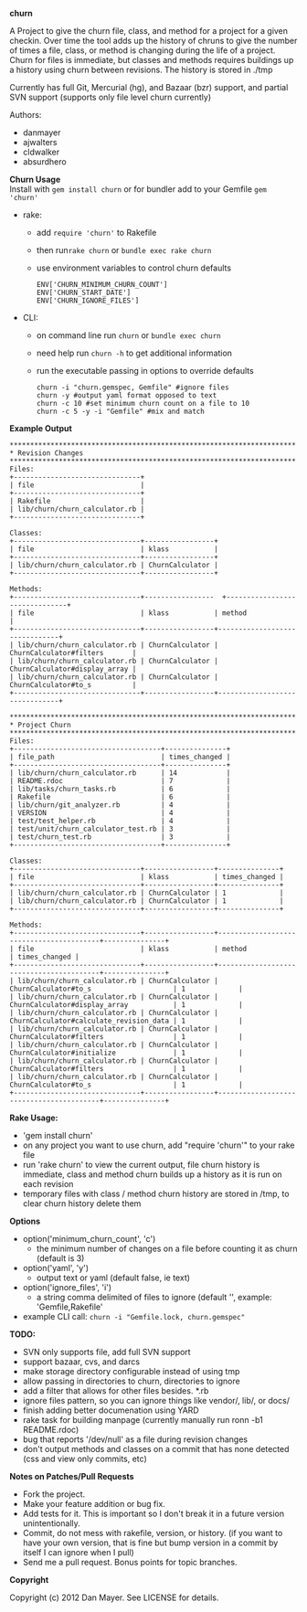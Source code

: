 __churn__

A Project to give the churn file, class, and method for a project for a given checkin. Over time the tool adds up the history of chruns to give the number of times a file, class, or method is changing during the life of a project.
Churn for files is immediate, but classes and methods requires buildings up a history using churn between revisions. The history is stored in ./tmp

Currently has full Git, Mercurial (hg), and Bazaar (bzr) support, and partial SVN support (supports only file level churn currently)

Authors:

* danmayer
* ajwalters 
* cldwalker
* absurdhero

__Churn Usage__  
Install with `gem install churn` or for bundler add to your Gemfile `gem 'churn'`

* rake:
  * add `require 'churn'` to Rakefile
  * then run`rake churn` or `bundle exec rake churn`
  * use environment variables to control churn defaults  
  
        ENV['CHURN_MINIMUM_CHURN_COUNT']  
        ENV['CHURN_START_DATE']  
        ENV['CHURN_IGNORE_FILES']
  
* CLI:  
  * on command line run `churn` or `bundle exec churn`
  * need help run `churn -h` to get additional information
  * run the executable passing in options to override defaults
  
        churn -i "churn.gemspec, Gemfile" #ignore files
        churn -y #output yaml format opposed to text
        churn -c 10 #set minimum churn count on a file to 10
        churn -c 5 -y -i "Gemfile" #mix and match
        
             
__Example Output__  

    **********************************************************************
    * Revision Changes 
    **********************************************************************
    Files: 
    +-------------------------------+
    | file                          |
    +-------------------------------+
    | Rakefile                      |
    | lib/churn/churn_calculator.rb |
    +-------------------------------+
     
    Classes: 
    +-------------------------------+-----------------+
    | file                          | klass           |
    +-------------------------------+-----------------+
    | lib/churn/churn_calculator.rb | ChurnCalculator |
    +-------------------------------+-----------------+
     
    Methods: 
    +-------------------------------+-----------------  +-------------------------------+
    | file                          | klass           | method                        |
    +-------------------------------+-----------------+-------------------------------+
    | lib/churn/churn_calculator.rb | ChurnCalculator | ChurnCalculator#filters       |
    | lib/churn/churn_calculator.rb | ChurnCalculator | ChurnCalculator#display_array |
    | lib/churn/churn_calculator.rb | ChurnCalculator | ChurnCalculator#to_s          |
    +-------------------------------+-----------------+-------------------------------+
   
    **********************************************************************
    * Project Churn 
    **********************************************************************
    Files: 
    +------------------------------------+---------------+
    | file_path                          | times_changed |
    +------------------------------------+---------------+
    | lib/churn/churn_calculator.rb      | 14            |
    | README.rdoc                        | 7             |
    | lib/tasks/churn_tasks.rb           | 6             |
    | Rakefile                           | 6             |
    | lib/churn/git_analyzer.rb          | 4             |
    | VERSION                            | 4             |
    | test/test_helper.rb                | 4             |
    | test/unit/churn_calculator_test.rb | 3             |
    | test/churn_test.rb                 | 3             |
    +------------------------------------+---------------+ 
   
    Classes: 
    +-------------------------------+-----------------+---------------+
    | file                          | klass           | times_changed |
    +-------------------------------+-----------------+---------------+
    | lib/churn/churn_calculator.rb | ChurnCalculator | 1             |
    | lib/churn/churn_calculator.rb | ChurnCalculator | 1             |
    +-------------------------------+-----------------+---------------+
     
    Methods: 
    +-------------------------------+-----------------+-----------------------------------------+---------------+
    | file                          | klass           | method                                  | times_changed |
    +-------------------------------+-----------------+-----------------------------------------+---------------+
    | lib/churn/churn_calculator.rb | ChurnCalculator | ChurnCalculator#to_s                    | 1             |
    | lib/churn/churn_calculator.rb | ChurnCalculator | ChurnCalculator#display_array           | 1             |
    | lib/churn/churn_calculator.rb | ChurnCalculator | ChurnCalculator#calculate_revision_data | 1             |
    | lib/churn/churn_calculator.rb | ChurnCalculator | ChurnCalculator#filters                 | 1             |
    | lib/churn/churn_calculator.rb | ChurnCalculator | ChurnCalculator#initialize              | 1             |
    | lib/churn/churn_calculator.rb | ChurnCalculator | ChurnCalculator#filters                 | 1             |
    | lib/churn/churn_calculator.rb | ChurnCalculator | ChurnCalculator#to_s                    | 1             |
    +-------------------------------+-----------------+-----------------------------------------+---------------+


__Rake Usage:__

* 'gem install churn'
* on any project you want to use churn, add "require 'churn'" to your rake file
* run 'rake churn' to view the current output, file churn history is immediate, class and method churn builds up a history as it is run on each revision
* temporary files with class / method churn history are stored in /tmp, to clear churn history delete them

__Options__

* option('minimum_churn_count', 'c')
    * the minimum number of changes on a file before counting it as churn (default is 3)       
* option('yaml', 'y')
    * output text or yaml (default false, ie text)
* option('ignore_files', 'i')
    * a string comma delimited of files to ignore (default '', example: 'Gemfile,Rakefile'
* example CLI call: `churn -i "Gemfile.lock, churn.gemspec"`

__TODO:__  

* SVN only supports file, add full SVN support 
* support bazaar, cvs, and darcs
* make storage directory configurable instead of using tmp
* allow passing in directories to churn, directories to ignore
* add a filter that allows for other files besides. *.rb
* ignore files pattern, so you can ignore things like vendor/, lib/, or docs/
* finish adding better documenation using YARD
* rake task for building manpage (currently manually run  ronn -b1 README.rdoc)
* bug that reports '/dev/null' as a file during revision changes
* don't output methods and classes on a commit that has none detected (css and view only commits, etc)

__Notes on Patches/Pull Requests__
 
* Fork the project.
* Make your feature addition or bug fix.
* Add tests for it. This is important so I don't break it in a
  future version unintentionally.
* Commit, do not mess with rakefile, version, or history.
  (if you want to have your own version, that is fine but
   bump version in a commit by itself I can ignore when I pull)
* Send me a pull request. Bonus points for topic branches.

__Copyright__

Copyright (c) 2012 Dan Mayer. See LICENSE for details.
